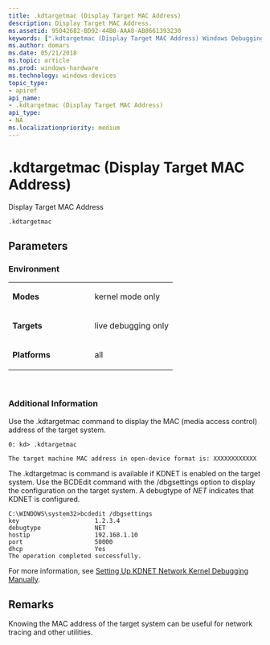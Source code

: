 ```yaml
---
title: .kdtargetmac (Display Target MAC Address)
description: Display Target MAC Address.
ms.assetid: 95042682-BD92-44B0-AAA8-AB8661393230
keywords: [".kdtargetmac (Display Target MAC Address) Windows Debugging"]
ms.author: domars
ms.date: 05/21/2018
ms.topic: article
ms.prod: windows-hardware
ms.technology: windows-devices
topic_type:
- apiref
api_name:
- .kdtargetmac (Display Target MAC Address)
api_type:
- NA
ms.localizationpriority: medium
---
```


# .kdtargetmac (Display Target MAC Address)


Display Target MAC Address

```
.kdtargetmac 
```

## <span id="Parameters"></span><span id="parameters"></span><span id="PARAMETERS"></span>Parameters


### <span id="Environment"></span><span id="environment"></span><span id="ENVIRONMENT"></span>Environment

<table>
<colgroup>
<col width="50%" />
<col width="50%" />
</colgroup>
<tbody>
<tr class="odd">
<td align="left"><p><strong>Modes</strong></p></td>
<td align="left"><p>kernel mode only</p></td>
</tr>
<tr class="even">
<td align="left"><p><strong>Targets</strong></p></td>
<td align="left"><p>live debugging only</p></td>
</tr>
<tr class="odd">
<td align="left"><p><strong>Platforms</strong></p></td>
<td align="left"><p>all</p></td>
</tr>
</tbody>
</table>

 

### <span id="Additional_Information"></span><span id="additional_information"></span><span id="ADDITIONAL_INFORMATION"></span>Additional Information

Use the .kdtargetmac command to display the MAC (media access control) address of the target system.

```
0: kd> .kdtargetmac 

The target machine MAC address in open-device format is: XXXXXXXXXXXX
```

The .kdtargetmac is command is available if KDNET is enabled on the target system. Use the BCDEdit command with the /dbgsettings option to display the configuration on the target system. A debugtype of *NET* indicates that KDNET is configured.

```
C:\WINDOWS\system32>bcdedit /dbgsettings
key                     1.2.3.4
debugtype               NET
hostip                  192.168.1.10
port                    50000
dhcp                    Yes
The operation completed successfully.
```

For more information, see [Setting Up KDNET Network Kernel Debugging Manually](setting-up-a-network-debugging-connection.md).

Remarks
-------

Knowing the MAC address of the target system can be useful for network tracing and other utilities.

 

 





